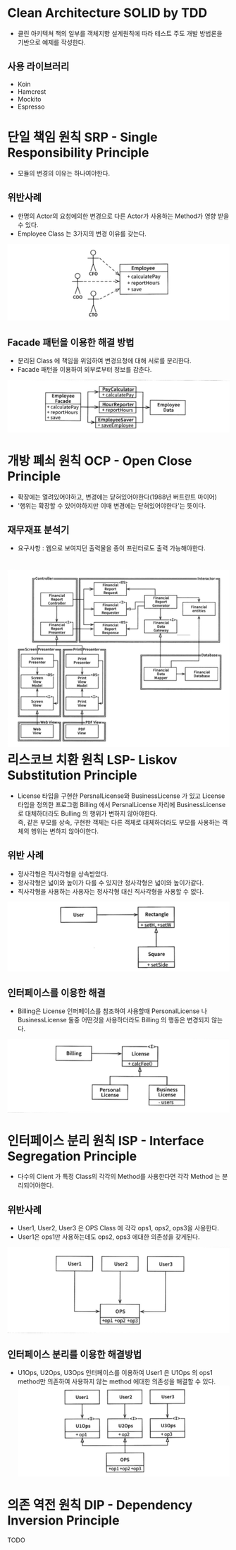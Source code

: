 # Clean Architecture SOLID by TDD
- 클린 아키텍쳐 책의 일부를 객체지향 설계원칙에 따라 테스트 주도 개발 방법론을 기반으로 예제를 작성한다.

사용 라이브러리
-----------
- Koin
- Hamcrest
- Mockito
- Espresso

단일 책임 원칙 SRP - Single Responsibility Principle 
=================
* 모듈의 변경의 이유는 하나여야한다.   

위반사례
------------------
* 한명의 Actor의 요청에의한 변경으로 다른 Actor가 사용하는 Method가 영향 받을 수 있다.
* Employee Class 는 3가지의 변경 이유를 갖는다.   

![SRP Bad](https://github.com/kwcho7/tdd_solid/blob/master/srp/images/srp_bad.png?raw=true)

Facade 패턴을 이용한 해결 방법 
-------------------
* 분리된 Class 에 책임을 위임하여 변경요청에 대해 서로를 분리한다.
* Facade 패턴을 이용하여 외부로부터 정보를 감춘다.

![SRP Facade](https://github.com/kwcho7/tdd_solid/blob/master/srp/images/srp_facade.png?raw=true)

개방 폐쇠 원칙 OCP - Open Close Principle 
=================
* 확장에는 열려있어야하고, 변경에는 닫혀있어야한다(1988년 버트란트 마이어)
* '행위는 확장할 수 있어야하지만 이때 변경에는 닫혀있어야한다'는 뜻이다.   

재무재표 분석기
------------------
* 요구사항 : 웹으로 보여지던 출력물을 종이 프린터로도 출력 가능해야한다.   

![Financial](https://raw.githubusercontent.com/kwcho7/tdd_solid/master/ocp/images/financial.png)
리스코브 치환 원칙 LSP- Liskov Substitution Principle 
==========
* License 타입을 구현한 PersnalLicense와 BusinessLicense 가 있고 License 타입을 정의한 프로그램 Billing 에서 PersnalLicense 자리에 BusinessLicense 로 대체하더라도 Bulling 의 행위가 변하지 않아야한다.    
즉, 같은 부모를 상속, 구현한 객체는 다른 객체로 대체하더라도 부모를 사용하는 객체의 행위는 변하지 않아야한다.   

위반 사례
----------
* 정사각형은 직사각형을 상속받았다.   
* 정사각형은 넓이와 높이가 다를 수 있지만 정사각형은 넓이와 높이가같다.   
* 직사각형을 사용하는 사용자는 정사각형 대신 직사각형을 사용할 수 없다.   

![Rectangle](https://github.com/kwcho7/tdd_solid/blob/master/lsp/images/lsp_rectangle.png?raw=true)

인터페이스를 이용한 해결 
-----------
* Billing은 License 인퍼페이스를 참조하여 사용할때 PersonalLicense 나 BusinessLicense 둘중 어떤것을 사용하더라도 Billing 의 행동은 변경되지 않는다.

![License](https://github.com/kwcho7/tdd_solid/blob/master/lsp/images/lsp_license.png?raw=true)   

   

인터페이스 분리 원칙 ISP - Interface Segregation Principle
==========
* 다수의 Client 가 특정 Class의 각각의 Method를 사용한다면 각각 Method 는 분리되어야한다.

위반사례
----------
* User1, User2, User3 은 OPS Class 에 각각 ops1, ops2, ops3을 사용한다.
* User1은 ops1만 사용하는데도 ops2, ops3 에대한 의존성을 갖게된다.
   
![isp_bad](https://github.com/kwcho7/tdd_solid/blob/master/isp/images/isp_bad.png?raw=true)

인터페이스 분리를 이용한 해결방법 
-----------
* U1Ops, U2Ops, U3Ops 인터페이스를 이용하여 User1 은 U1Ops 의 ops1 method만 의존하여 사용하지 않는 method 에대한 의존성을 해결할 수 있다.
![isp](https://github.com/kwcho7/tdd_solid/blob/master/isp/images/isp.png?raw=true)



의존 역전 원칙 DIP - Dependency Inversion Principle
===========
TODO   

